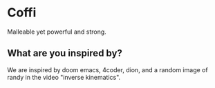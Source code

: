 # Coffi
Malleable yet powerful and strong.
## What are you inspired by?
We are inspired by doom emacs, 4coder, dion, and a random image of randy in the video "inverse kinematics".
